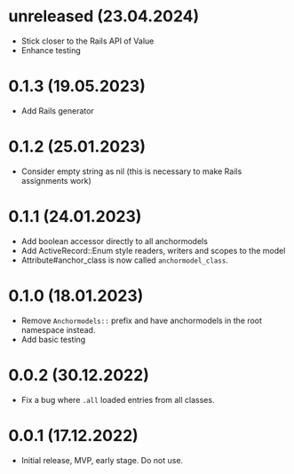 # unreleased (23.04.2024)

- Stick closer to the Rails API of Value
- Enhance testing

# 0.1.3 (19.05.2023)

- Add Rails generator

# 0.1.2 (25.01.2023)

- Consider empty string as nil (this is necessary to make Rails assignments work)

# 0.1.1 (24.01.2023)

- Add boolean accessor directly to all anchormodels
- Add ActiveRecord::Enum style readers, writers and scopes to the model
- Attribute#anchor_class is now called `anchormodel_class`.

# 0.1.0 (18.01.2023)

- Remove `Anchormodels::` prefix and have anchormodels in the root namespace instead.
- Add basic testing

# 0.0.2 (30.12.2022)

- Fix a bug where `.all` loaded entries from all classes.

# 0.0.1 (17.12.2022)

- Initial release, MVP, early stage. Do not use.